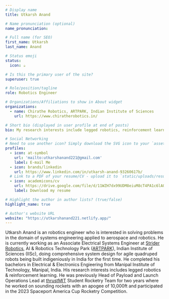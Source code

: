 ```yaml
---
# Display name
title: Utkarsh Anand

# Name pronunciation (optional)
name_pronunciation: 

# Full name (for SEO)
first_name: Utkarsh
last_name: Anand

# Status emoji
status:
  icon: ☕️

# Is this the primary user of the site?
superuser: true

# Role/position/tagline
role: Robotics Engineer

# Organizations/Affiliations to show in About widget
organizations:
  - name: Chirathe Robotics, ARTPARK, Indian Institute of Sciences
    url: https://www.chiratherobotics.in/

# Short bio (displayed in user profile at end of posts)
bio: My research interests include legged robotics, reinforcement learning and embedded systems

# Social Networking
# Need to use another icon? Simply download the SVG icon to your `assets/media/icons/` folder.
profiles:
  - icon: at-symbol
    url: 'mailto:utkarshanand221@gmail.com'
    label: E-mail Me
  - icon: brands/linkedin
    url: https://www.linkedin.com/in/utkarsh-anand-93260617b/
  # Link to a PDF of your resume/CV - upload it to `static/uploads/resume.pdf`
  - icon: academicons/cv
    url: https://drive.google.com/file/d/11WZH7dx99UDM8eiuM8cT4PA1c6lAQUeX/view?usp=sharing
    label: Download my resume

# Highlight the author in author lists? (true/false)
highlight_name: true

# Author's website URL
website: "https://utkarshanand221.netlify.app/"
---
```


Utkarsh Anand is an robotics engineer who is interested in solving problems in the domain of systems engineering applied to aerospace and robotics. He is currently working as an Associate Electrical Systems Engineer at [Strider Robotics](https://www.strider-robotics.in/), AI & Robotics Technology Park ([ARTPARK](https://artpark.in/)), Indian Institute of Sciences (IISc), doing comprehensive system design for agile quadruped robots being built indigeniously in India for the first time. He completed his bachelors in Electrical & Electronics Engieering from Manipal Institute of Technology, Manipal, India. His research interests includes legged robotics & reinforcement learning. He was previously Head of Payload and Launch Operations Lead at [thrustMIT](https://www.thrustmit.in/) Student Rocketry Team for two years where he worked on sounding rockets with an apogee of 10,000ft and participated in the 2023 Spaceport America Cup Rocketry Competition.
